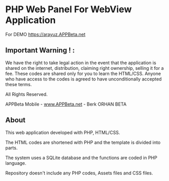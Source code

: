 # PHP Web Panel For WebView Application

For DEMO https://arayuz.APPBeta.net

## Important Warning ! :

We have the right to take legal action in the event that the application is shared on the internet, distribution, claiming right ownership, selling it for a fee.
These codes are shared only for you to learn the HTML/CSS.
Anyone who have access to the codes is agreed to have unconditionally accepted these terms.

All Rights Reserved.

APPBeta Mobile - www.APPBeta.net - Berk ORHAN BETA
## About
This web application developed with PHP, HTML/CSS.

The HTML codes are shortened with PHP and the template is divided into parts.

The system uses a SQLite database and the functions are coded in PHP language.

Repository doesn't include any PHP codes, Assets files and CSS files.
